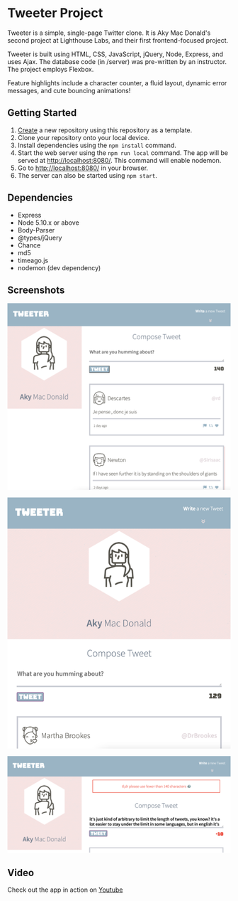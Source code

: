 # Tweeter Project

Tweeter is a simple, single-page Twitter clone. It is Aky Mac Donald's second project at Lighthouse Labs, and their first frontend-focused project.

Tweeter is built using HTML, CSS, JavaScript, jQuery, Node, Express, and uses Ajax. The database code (in /server) was pre-written by an instructor. The project employs Flexbox.

Feature highlights include a character counter, a fluid layout, dynamic error messages, and cute bouncing animations!

## Getting Started

1. [Create](https://docs.github.com/en/repositories/creating-and-managing-repositories/creating-a-repository-from-a-template) a new repository using this repository as a template.
2. Clone your repository onto your local device.
3. Install dependencies using the `npm install` command.
3. Start the web server using the `npm run local` command. The app will be served at <http://localhost:8080/>. This command will enable nodemon.
4. Go to <http://localhost:8080/> in your browser.
5. The server can also be started using `npm start`.

## Dependencies

- Express
- Node 5.10.x or above
- Body-Parser
- @types/jQuery
- Chance
- md5
- timeago.js
- nodemon (dev dependency)

## Screenshots

!["Screenshot of desktop view page."](https://github.com/solidquartz/tweeter/blob/master/docs/tweeter-home.png)

!["Resizes based on screen size! Screenshot of mobile view."](https://github.com/solidquartz/tweeter/blob/master/docs/tweeter-mobile.png)

!["Features error messages that dynamically slide in and out, as well as a responsive character counter."](https://github.com/solidquartz/tweeter/blob/master/docs/error-message.png)

## Video

Check out the app in action on [Youtube](https://youtu.be/DVBIcEbGeGU)
